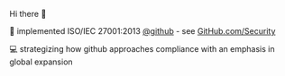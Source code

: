 Hi there 👋

🏁 implemented ISO/IEC 27001:2013 [@github](https://github.com/github) - see [GitHub.com/Security](https://github.com/security)

💻 strategizing how github approaches compliance with an emphasis in global expansion
